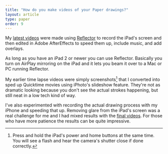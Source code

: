 ```yaml
---
title: "How do you make videos of your Paper drawings?"
layout: article
type: paper
order: 9
---
```


My [latest videos](https://www.youtube.com/playlist?list=PLaLqP2ipMLc6UugVLyTwWTiFtmmZzj7ao) were made using [Reflector](http://www.airsquirrels.com/reflector/) to record the iPad's screen and then edited in Adobe AfterEffects to speed them up, include music, and add overlays.

As long as you have an iPad 2 or newer you can use Reflector. Basically you turn on AirPlay mirroring on the iPad and it lets you beam it over to a Mac or PC running Reflector.

My earlier time lapse videos were simply screenshots[^screenshot] that I converted into sped up Quicktime movies using iPhoto's slideshow feature. They're not as dramatic looking because you don't see the actual strokes happening, but still neat in a low tech kind of way.

[^screenshot]: Press and hold the iPad's power and home buttons at the same time. You will see a flash and hear the camera's shutter close if done correctly.

I've also experimented with recording the actual drawing process with my iPhone and speeding that up. Removing glare from the iPad's screen was a real challenge for me and I had mixed results with the [final videos](https://www.youtube.com/watch?v=JqVzqVG0e5g&index=8&list=PLaLqP2ipMLc6UugVLyTwWTiFtmmZzj7ao). For those who have more patience the results can be quite impressive.